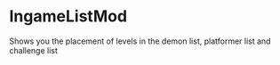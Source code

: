 # IngameListMod

Shows you the placement of levels in the demon list, platformer list and challenge list